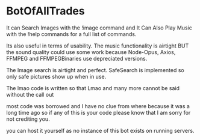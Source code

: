 # BotOfAllTrades

It can Search Images with the !image command and It Can Also Play Music with the !help commands for a full list of commands.

Its also useful in terms of usability. The music functionality is airtight BUT the sound quality could use some work because Node-Opus, Axios, FFMPEG and FFMPEGBinaries use depreciated versions.

The Image search is airtight and perfect. SafeSearch is implemented so only safe pictures show up when in use.

The lmao code is written so that Lmao and many more cannot be said without the call out


most code was borrowed and I have no clue from where because it was a long time ago so if any of this is your code please know that I am sorry for not crediting you.

you can host it yourself as no instance of this bot exists on running servers.

